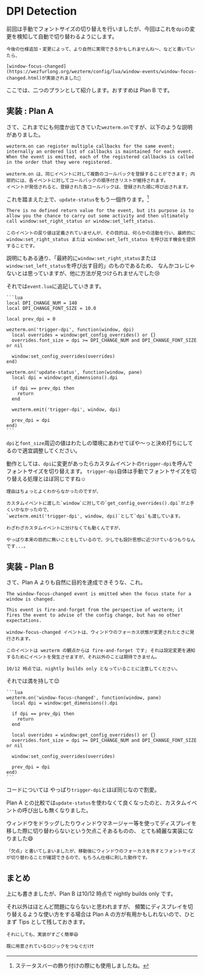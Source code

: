 # DPI Detection

前回は手動でフォントサイズの切り替えを行いましたが、今回はこれを`dpi`の変更を検知して自動で切り替わるようにします。

```admonish note
今後の仕様追加・変更によって、より自然に実現できるかもしれませんね〜、などと書いていたら、

[window-focus-changed](https://wezfurlong.org/wezterm/config/lua/window-events/window-focus-changed.html)が実装されました🤩
```

ここでは、二つのプランとして紹介します。おすすめは Plan B です。

## 実装 : Plan A
さて、これまでにも何度か出てきていた`wezterm.on`ですが、以下のような説明がありました。

```admonish info title="[wezterm.on(event_name, callback)](https://wezfurlong.org/wezterm/config/lua/wezterm/on.html)"
wezterm.on can register multiple callbacks for the same event; internally an ordered list of callbacks is maintained for each event.
When the event is emitted, each of the registered callbacks is called in the order that they were registered.

wezterm.on は、同じイベントに対して複数のコールバックを登録することができます; 内部的には、各イベントに対してコールバックの順序付きリストが維持されます。
イベントが発信されると、登録された各コールバックは、登録された順に呼び出されます。
```

これを踏まえた上で、`update-status`をもう一個作ります。[^a]

```admonish info title="[update-status](https://wezfurlong.org/wezterm/config/lua/window-events/update-status.html)"
There is no defined return value for the event, but its purpose is to allow you the chance to carry out some activity and then ultimately call window:set_right_status or window:set_left_status.

このイベントの戻り値は定義されていませんが、その目的は、何らかの活動を行い、最終的に window:set_right_status または window:set_left_status を呼び出す機会を提供することです。
```

説明にもある通り、「最終的に`window:set_right_status`または`window:set_left_status`を呼び出す目的」のものであるため、
なんかコレじゃないとは思っていますが、他に方法が見つけられませんでした😢

それでは`event.lua`に追記していきます。

~~~admonish example title="event.lua"
```lua
local DPI_CHANGE_NUM = 140
local DPI_CHANGE_FONT_SIZE = 10.0

local prev_dpi = 0

wezterm.on('trigger-dpi', function(window, dpi)
  local overrides = window:get_config_overrides() or {}
  overrides.font_size = dpi >= DPI_CHANGE_NUM and DPI_CHANGE_FONT_SIZE or nil

  window:set_config_overrides(overrides)
end)

wezterm.on('update-status', function(window, pane)
  local dpi = window:get_dimensions().dpi

  if dpi == prev_dpi then
    return
  end

  wezterm.emit('trigger-dpi', window, dpi)

  prev_dpi = dpi
end)
```
~~~

`dpi`と`font_size`周辺の値はわたしの環境にあわせてぼや〜っと決め打ちにしてるので適宜調整してください。

動作としては、`dpi`に変更があったらカスタムイベントの`trigger-dpi`を呼んでフォントサイズを切り替えます。
`trigger-dpi`自体は手動でフォントサイズを切り替える処理とほぼ同じですね☺️

```admonish note
理由はちょっとよくわからなかったのですが、

カスタムイベントに渡した`window`に対しての`get_config_overrides().dpi`が上手くいかなかったので、
`wezterm.emit('trigger-dpi', window, dpi)`として`dpi`も渡しています。
```

```admonish note
わざわざカスタムイベントに分けなくても動くんですが、

やっぱり本来の目的に無いことをしているので、少しでも設計思想に近づけているつもりなんです...。
```

## 実装 - Plan B
さて、Plan A よりも自然に目的を達成できそうな、これ。

```admonish info title="[window-focus-changed](https://wezfurlong.org/wezterm/config/lua/window-events/window-focus-changed.html)"
The window-focus-changed event is emitted when the focus state for a window is changed.

This event is fire-and-forget from the perspective of wezterm; it fires the event to advise of the config change, but has no other expectations.

window-focus-changed イベントは、ウィンドウのフォーカス状態が変更されたときに発行されます。

このイベントは wezterm の観点からは fire-and-forget です; それは設定変更を通知するためにイベントを発生させますが、それ以外のことは期待できません。
```

```admonish note
10/12 時点では、nightly builds only となっていることに注意してください。
```

それでは満を持して😌

~~~admonish example title="event.lua"
```lua
wezterm.on('window-focus-changed', function(window, pane)
  local dpi = window:get_dimensions().dpi

  if dpi == prev_dpi then
    return
  end

  local overrides = window:get_config_overrides() or {}
  overrides.font_size = dpi >= DPI_CHANGE_NUM and DPI_CHANGE_FONT_SIZE or nil

  window:set_config_overrides(overrides)

  prev_dpi = dpi
end)
```
~~~

コードについては やっぱり`trigger-dpi`とほぼ同じなので割愛。

Plan A との比較では`update-status`を使わなくて良くなったのと、カスタムイベントの呼び出しも無くなりました。

ウィンドウをドラッグしたりウィンドウマネージャー等を使ってディスプレイを移した際に切り替わらないという欠点こそあるものの、
とても綺麗な実装になりました😄

```admonish note
「欠点」と書いてしまいましたが、移動後にウィンドウのフォーカスを外すとフォントサイズが切り替わることが確認できるので、もちろん仕様に則した動作です。
```

## まとめ
上にも書きましたが、Plan B は10/12 時点で nightly builds only です。

それ以外はほとんど問題にならないと思われますが、
頻繁にディスプレイを切り替えるような使い方をする場合は Plan A の方が有用かもしれないので、ひとまず Tips として残しておきます。

```admonish success
それにしても、実装がすごく簡単😆

既に用意されているロジックをつなぐだけ❗️
```

[^a]:ステータスバーの飾り付けの際にも使用しましたね。
